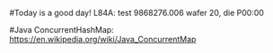 #Today is a good day!
L84A: test 9868276.006 wafer 20, die P00:00





#Java
ConcurrentHashMap: https://en.wikipedia.org/wiki/Java_ConcurrentMap


